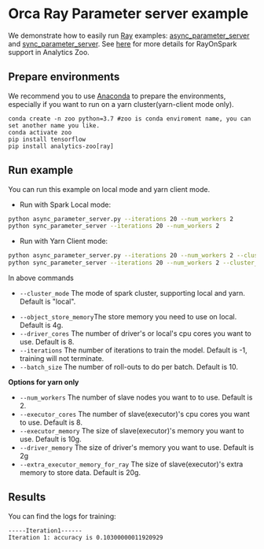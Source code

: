 # Orca Ray Parameter server example

We demonstrate how to easily run [Ray](https://github.com/ray-project/ray) examples:
[async_parameter_server](https://github.com/ray-project/ray/blob/master/doc/examples/parameter_server/async_parameter_server.py)
and [sync_parameter_server](https://github.com/ray-project/ray/blob/master/doc/examples/parameter_server/sync_parameter_server.py).
See [here](https://analytics-zoo.github.io/master/#ProgrammingGuide/rayonspark/) for more details for RayOnSpark support in Analytics Zoo.

## Prepare environments
We recommend you to use [Anaconda](https://www.anaconda.com/distribution/#linux) to prepare the environments, especially if you want to run on a yarn cluster(yarn-client mode only).
```
conda create -n zoo python=3.7 #zoo is conda enviroment name, you can set another name you like.
conda activate zoo
pip install tensorflow
pip install analytics-zoo[ray]
```

## Run example
You can run this example on local mode and yarn client mode. 

- Run with Spark Local mode:
```bash
python async_parameter_server.py --iterations 20 --num_workers 2
python sync_parameter_server --iterations 20 --num_workers 2
```

- Run with Yarn Client mode:
```bash
python async_parameter_server.py --iterations 20 --num_workers 2 --cluster_mode yarn
python sync_parameter_server --iterations 20 --num_workers 2 --cluster_mode yarn
```

In above commands
* `--cluster_mode` The mode of spark cluster, supporting local and yarn. Default is "local".
- `--object_store_memory`The store memory you need to use on local. Default is 4g.
- `--driver_cores` The number of driver's or local's cpu cores you want to use. Default is 8.
- `--iterations` The number of iterations to train the model. Default is -1, training will not terminate.
- `--batch_size` The number of roll-outs to do per batch. Default is 10.

**Options for yarn only**
- `--num_workers` The number of slave nodes you want to to use. Default is 2.
- `--executor_cores` The number of slave(executor)'s cpu cores you want to use. Default is 8.
- `--executor_memory` The size of slave(executor)'s memory you want to use. Default is 10g.
- `--driver_memory` The size of driver's memory you want to use. Default is 2g
- `--extra_executor_memory_for_ray` The size of slave(executor)'s extra memory to store data. Default is 20g.


## Results
You can find the logs for training:
```
-----Iteration1------
Iteration 1: accuracy is 0.10300000011920929
```
